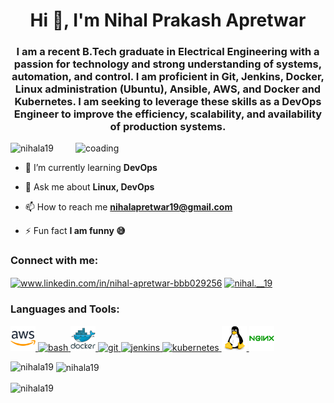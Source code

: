 <h1 align="center">Hi 👋, I'm Nihal Prakash Apretwar</h1>
<h3 align="center">I am a recent B.Tech graduate in Electrical Engineering with a passion for technology and strong understanding of systems, automation, and control. I am proficient in Git, Jenkins, Docker, Linux administration (Ubuntu), Ansible, AWS, and Docker and Kubernetes. I am seeking to leverage these skills as a DevOps Engineer to improve the efficiency, scalability, and availability of production systems.</h3>

<img align="right" alt="coading" width="400" src="https://www.google.com/url?sa=i&url=https%3A%2F%2Flhongtortai.com%2Fcollection%2Fworking-animation-gif&psig=AOvVaw0mJ9acuE_T0h-ei-JmXenv&ust=1674726381238000&source=images&cd=vfe&ved=0CA8QjRxqFwoTCIDn1oW64vwCFQAAAAAdAAAAABAD"> 
 
<p align="left"> <img src="https://komarev.com/ghpvc/?username=nihala19&label=Profile%20views&color=0e75b6&style=flat" alt="nihala19" /> </p>

- 🌱 I’m currently learning **DevOps**

- 💬 Ask me about **Linux, DevOps**

- 📫 How to reach me **nihalapretwar19@gmail.com**

- ⚡ Fun fact **I am funny 😅**

<h3 align="left">Connect with me:</h3>
<p align="left">
<a href="https://linkedin.com/in/www.linkedin.com/in/nihal-apretwar-bbb029256" target="blank"><img align="center" src="https://raw.githubusercontent.com/rahuldkjain/github-profile-readme-generator/master/src/images/icons/Social/linked-in-alt.svg" alt="www.linkedin.com/in/nihal-apretwar-bbb029256" height="30" width="40" /></a>
<a href="https://instagram.com/nihal.__19" target="blank"><img align="center" src="https://raw.githubusercontent.com/rahuldkjain/github-profile-readme-generator/master/src/images/icons/Social/instagram.svg" alt="nihal.__19" height="30" width="40" /></a>
</p>

<h3 align="left">Languages and Tools:</h3>
<p align="left"> <a href="https://aws.amazon.com" target="_blank" rel="noreferrer"> <img src="https://raw.githubusercontent.com/devicons/devicon/master/icons/amazonwebservices/amazonwebservices-original-wordmark.svg" alt="aws" width="40" height="40"/> </a> <a href="https://www.gnu.org/software/bash/" target="_blank" rel="noreferrer"> <img src="https://www.vectorlogo.zone/logos/gnu_bash/gnu_bash-icon.svg" alt="bash" width="40" height="40"/> </a> <a href="https://www.docker.com/" target="_blank" rel="noreferrer"> <img src="https://raw.githubusercontent.com/devicons/devicon/master/icons/docker/docker-original-wordmark.svg" alt="docker" width="40" height="40"/> </a> <a href="https://git-scm.com/" target="_blank" rel="noreferrer"> <img src="https://www.vectorlogo.zone/logos/git-scm/git-scm-icon.svg" alt="git" width="40" height="40"/> </a> <a href="https://www.jenkins.io" target="_blank" rel="noreferrer"> <img src="https://www.vectorlogo.zone/logos/jenkins/jenkins-icon.svg" alt="jenkins" width="40" height="40"/> </a> <a href="https://kubernetes.io" target="_blank" rel="noreferrer"> <img src="https://www.vectorlogo.zone/logos/kubernetes/kubernetes-icon.svg" alt="kubernetes" width="40" height="40"/> </a> <a href="https://www.linux.org/" target="_blank" rel="noreferrer"> <img src="https://raw.githubusercontent.com/devicons/devicon/master/icons/linux/linux-original.svg" alt="linux" width="40" height="40"/> </a> <a href="https://www.nginx.com" target="_blank" rel="noreferrer"> <img src="https://raw.githubusercontent.com/devicons/devicon/master/icons/nginx/nginx-original.svg" alt="nginx" width="40" height="40"/> </a> </p>

<p><img align="left" src="https://github-readme-stats.vercel.app/api/top-langs?username=nihala19&show_icons=true&locale=en&layout=compact" alt="nihala19" /></p>

<p>&nbsp;<img align="center" src="https://github-readme-stats.vercel.app/api?username=nihala19&show_icons=true&locale=en" alt="nihala19" /></p>

<p><img align="center" src="https://github-readme-streak-stats.herokuapp.com/?user=nihala19&" alt="nihala19" /></p>
